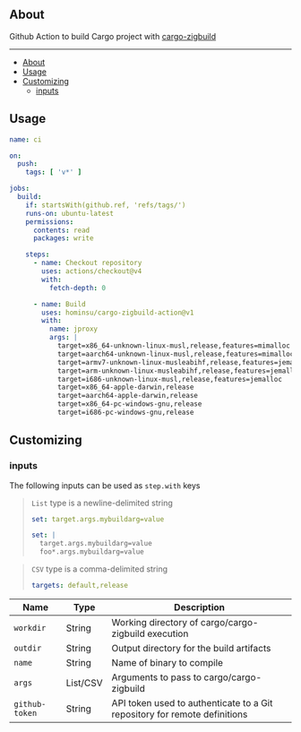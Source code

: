 ## About

Github Action to build Cargo project with [cargo-zigbuild](https://github.com/rust-cross/cargo-zigbuild)

---

- [About](#about)
- [Usage](#usage)
- [Customizing](#customizing)
  - [inputs](#inputs)

## Usage

```yaml
name: ci

on:
  push:
    tags: [ 'v*' ]

jobs:
  build:
    if: startsWith(github.ref, 'refs/tags/')
    runs-on: ubuntu-latest
    permissions:
      contents: read
      packages: write

    steps:
      - name: Checkout repository
        uses: actions/checkout@v4
        with:
          fetch-depth: 0

      - name: Build
        uses: hominsu/cargo-zigbuild-action@v1
        with:
          name: jproxy
          args: |
            target=x86_64-unknown-linux-musl,release,features=mimalloc
            target=aarch64-unknown-linux-musl,release,features=mimalloc
            target=armv7-unknown-linux-musleabihf,release,features=jemalloc
            target=arm-unknown-linux-musleabihf,release,features=jemalloc
            target=i686-unknown-linux-musl,release,features=jemalloc
            target=x86_64-apple-darwin,release
            target=aarch64-apple-darwin,release
            target=x86_64-pc-windows-gnu,release
            target=i686-pc-windows-gnu,release
```

## Customizing

### inputs

The following inputs can be used as `step.with` keys

> `List` type is a newline-delimited string
> ```yaml
> set: target.args.mybuildarg=value
> ```
> ```yaml
> set: |
>   target.args.mybuildarg=value
>   foo*.args.mybuildarg=value
> ```

> `CSV` type is a comma-delimited string
> ```yaml
> targets: default,release
> ```

| Name           | Type     | Description                                                  |
| -------------- | -------- | ------------------------------------------------------------ |
| `workdir`      | String   | Working directory of cargo/cargo-zigbuild execution          |
| `outdir`       | String   | Output directory for the build artifacts                     |
| `name`         | String   | Name of binary to compile                                    |
| `args`         | List/CSV | Arguments to pass to cargo/cargo-zigbuild                    |
| `github-token` | String   | API token used to authenticate to a Git repository for remote definitions |
